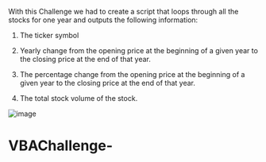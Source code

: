 With this Challenge we had to create a script that loops through all the stocks for one year and outputs the following information:

1) The ticker symbol

2) Yearly change from the opening price at the beginning of a given year to the closing price at the end of that year.

3) The percentage change from the opening price at the beginning of a given year to the closing price at the end of that year.

4) The total stock volume of the stock.

![image](https://github.com/stephSanti/VBAChallenge-/assets/144855936/185d14f9-be82-4bbd-8dad-e9fdb97bf4ac)


# VBAChallenge-
